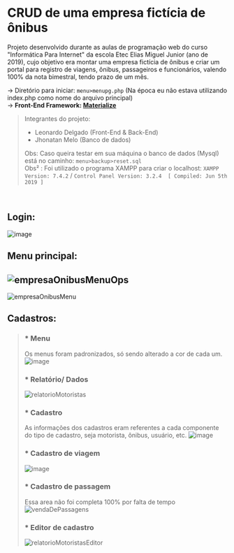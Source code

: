 # CRUD de uma empresa fictícia de ônibus
<p> Projeto desenvolvido durante as aulas de programação web do curso "Informática Para Internet" da escola Etec Elias Miguel Junior (ano de 2019), cujo objetivo era montar uma empresa fictícia de ônibus e criar um portal para registro de viagens, ônibus, passageiros e funcionários, valendo 100% da nota bimestral, tendo prazo de um mês. </p>

-> Diretório para iniciar: `menu>menupg.php` (Na época eu não estava utilizando index.php como nome do arquivo principal) <br>
-> **Front-End Framework: <a href="https://materializecss.com" target="_blank">Materialize</a>**

> Integrantes do projeto: <br>
> * Leonardo Delgado (Front-End & Back-End) <br>
> * Jhonatan Melo (Banco de dados)
>
> Obs: Caso queira testar em sua máquina o banco de dados (Mysql) está no caminho: `menu>backup>reset.sql` <br>
> Obs² : Foi utilizado o programa XAMPP para criar o localhost: `XAMPP Version: 7.4.2` / `Control Panel Version: 3.2.4  [ Compiled: Jun 5th 2019 ]`



<br>

## Login: <br>
![image](https://user-images.githubusercontent.com/60985347/142407588-3affdcb9-6c0d-46db-bf53-99f2fc6aa5ec.png)

## Menu principal: <br>
![empresaOnibusMenuOps](https://user-images.githubusercontent.com/60985347/142408602-f26087a3-03ad-4b00-936b-ef28afaad10f.gif) <br>
---
![empresaOnibusMenu](https://user-images.githubusercontent.com/60985347/142408321-0c70e1ac-9586-4eb7-bcf3-3e4e9f6ec58b.gif)


## Cadastros: <br>
> ### * Menu <br>
> Os menus foram padronizados, só sendo alterado a cor de cada um.
> ![image](https://user-images.githubusercontent.com/60985347/142408941-b6d806a2-e0ff-49d9-9e45-72cf95d74c81.png)
> <br>
>
> ### * Relatório/ Dados <br>
> ![relatorioMotoristas](https://user-images.githubusercontent.com/60985347/142409436-fa026fe5-dba6-4f58-93cd-8e4ce0c83b47.gif)
> <br>
>
> ### * Cadastro <br>
> As informações dos cadastros eram referentes a cada componente do tipo de cadastro, seja motorista, ônibus, usuário, etc.
> ![image](https://user-images.githubusercontent.com/60985347/142409754-6098cfb1-a816-4d0c-b0fe-1463c5ed3ce7.png)
>
> ### * Cadastro de viagem
> ![image](https://user-images.githubusercontent.com/60985347/142410880-d86182e1-239a-46bc-961f-afa5080bf5b8.png)
>
> ### * Cadastro de passagem
> Essa area não foi completa 100% por falta de tempo
> ![vendaDePassagens](https://user-images.githubusercontent.com/60985347/142411562-5c601e90-586e-4ce1-bdc0-d56a7b52ddbf.gif)
>
> ### * Editor de cadastro <br>
> ![relatorioMotoristasEditor](https://user-images.githubusercontent.com/60985347/142410553-b9b244d2-89f3-4761-8e53-26c48ed33eec.gif)
> <br>



